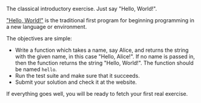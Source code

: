 The classical introductory exercise. Just say "Hello, World!".

["Hello, World!"](http://en.wikipedia.org/wiki/%22Hello,_world!%22_program) is
the traditional first program for beginning programming in a new language
or environment.

The objectives are simple:

- Write a function which takes a name, say Alice, and returns the string with the given name, in this case "Hello, Alice!". If no name is passed in, then the function returns the string "Hello, World!". The function should be named `hello`.
- Run the test suite and make sure that it succeeds.
- Submit your solution and check it at the website.

If everything goes well, you will be ready to fetch your first real exercise.

